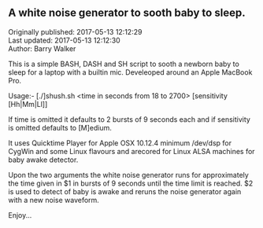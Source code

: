 ## A white noise generator to sooth baby to sleep.  
Originally published: 2017-05-13 12:12:29  
Last updated: 2017-05-13 12:12:30  
Author: Barry Walker  
  
This is a simple BASH, DASH and SH script to sooth a newborn baby to sleep for a laptop with a builtin mic. Develeoped around an Apple MacBook Pro.

Usage:- [./]shush.sh <time in seconds from 18 to 2700> [sensitivity [Hh|Mm|Ll]]<CR>

If time is omitted it defaults to 2 bursts of 9 seconds each and if sensitivity is omitted defaults to [M]edium.

It uses Quicktime Player for Apple OSX 10.12.4 minimum /dev/dsp for CygWin and some Linux flavours and arecored for Linux ALSA machines for baby awake detector.

Upon the two arguments the white noise generator runs for approximately the time given in $1 in bursts of 9 seconds until the time limit is reached.
$2 is used to detect of baby is awake and reruns the noise generator again with a new noise waveform.

Enjoy...